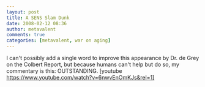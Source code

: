 ```yaml
---
layout: post
title: A SENS Slam Dunk
date: 2008-02-12 08:36
author: metavalent
comments: true
categories: [metavalent, war on aging]
---
```

I can't possibly add a single word to improve this appearance by Dr. de Grey on the Colbert Report, but because humans can't help but do so, my commentary is this: OUTSTANDING. 
[youtube https://www.youtube.com/watch?v=6nwvEnOmKJs&rel=1]
